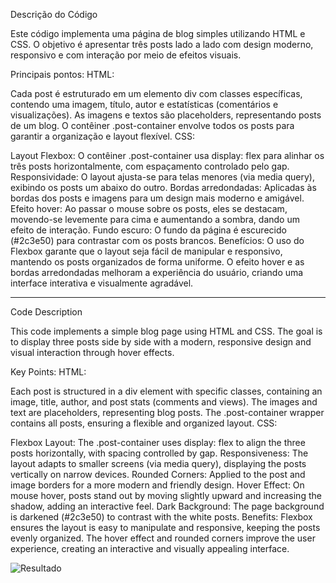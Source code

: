 Descrição do Código

Este código implementa uma página de blog simples utilizando HTML e CSS. O objetivo é apresentar três posts lado a lado com design moderno, responsivo e com interação por meio de efeitos visuais.

Principais pontos:
HTML:

Cada post é estruturado em um elemento div com classes específicas, contendo uma imagem, título, autor e estatísticas (comentários e visualizações).
As imagens e textos são placeholders, representando posts de um blog.
O contêiner .post-container envolve todos os posts para garantir a organização e layout flexível.
CSS:

Layout Flexbox: O contêiner .post-container usa display: flex para alinhar os três posts horizontalmente, com espaçamento controlado pelo gap.
Responsividade: O layout ajusta-se para telas menores (via media query), exibindo os posts um abaixo do outro.
Bordas arredondadas: Aplicadas às bordas dos posts e imagens para um design mais moderno e amigável.
Efeito hover: Ao passar o mouse sobre os posts, eles se destacam, movendo-se levemente para cima e aumentando a sombra, dando um efeito de interação.
Fundo escuro: O fundo da página é escurecido (#2c3e50) para contrastar com os posts brancos.
Benefícios:
O uso do Flexbox garante que o layout seja fácil de manipular e responsivo, mantendo os posts organizados de forma uniforme.
O efeito hover e as bordas arredondadas melhoram a experiência do usuário, criando uma interface interativa e visualmente agradável.

---------------------------------------------------------------------------------------------------------------------------------------------------------------------------------------------

Code Description

This code implements a simple blog page using HTML and CSS. The goal is to display three posts side by side with a modern, responsive design and visual interaction through hover effects.

Key Points:
HTML:

Each post is structured in a div element with specific classes, containing an image, title, author, and post stats (comments and views).
The images and text are placeholders, representing blog posts.
The .post-container wrapper contains all posts, ensuring a flexible and organized layout.
CSS:

Flexbox Layout: The .post-container uses display: flex to align the three posts horizontally, with spacing controlled by gap.
Responsiveness: The layout adapts to smaller screens (via media query), displaying the posts vertically on narrow devices.
Rounded Corners: Applied to the post and image borders for a more modern and friendly design.
Hover Effect: On mouse hover, posts stand out by moving slightly upward and increasing the shadow, adding an interactive feel.
Dark Background: The page background is darkened (#2c3e50) to contrast with the white posts.
Benefits:
Flexbox ensures the layout is easy to manipulate and responsive, keeping the posts evenly organized.
The hover effect and rounded corners improve the user experience, creating an interactive and visually appealing interface.

![Resultado](https://github.com/user-attachments/assets/af2fcaf4-518d-4f51-b00f-f28776bf06f5)
